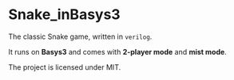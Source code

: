 # Snake_inBasys3
The classic Snake game, written in `verilog`.

It runs on **Basys3** and comes with **2-player mode** and **mist mode**.

The project is licensed under MIT.

## 
